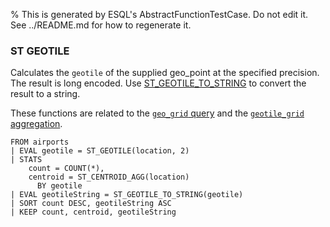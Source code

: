 % This is generated by ESQL's AbstractFunctionTestCase. Do not edit it. See ../README.md for how to regenerate it.

### ST GEOTILE
Calculates the `geotile` of the supplied geo_point at the specified precision.
The result is long encoded. Use [ST_GEOTILE_TO_STRING](#esql-st_geotile_to_string) to convert the result to a string.

These functions are related to the [`geo_grid` query](https://www.elastic.co/docs/reference/query-languages/query-dsl/query-dsl-geo-grid-query)
and the [`geotile_grid` aggregation](https://www.elastic.co/docs/reference/aggregations/search-aggregations-bucket-geotilegrid-aggregation).

```esql
FROM airports
| EVAL geotile = ST_GEOTILE(location, 2)
| STATS
    count = COUNT(*),
    centroid = ST_CENTROID_AGG(location)
      BY geotile
| EVAL geotileString = ST_GEOTILE_TO_STRING(geotile)
| SORT count DESC, geotileString ASC
| KEEP count, centroid, geotileString
```
